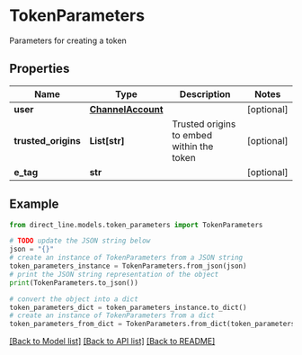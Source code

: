 # TokenParameters

Parameters for creating a token

## Properties

Name | Type | Description | Notes
------------ | ------------- | ------------- | -------------
**user** | [**ChannelAccount**](ChannelAccount.md) |  | [optional] 
**trusted_origins** | **List[str]** | Trusted origins to embed within the token | [optional] 
**e_tag** | **str** |  | [optional] 

## Example

```python
from direct_line.models.token_parameters import TokenParameters

# TODO update the JSON string below
json = "{}"
# create an instance of TokenParameters from a JSON string
token_parameters_instance = TokenParameters.from_json(json)
# print the JSON string representation of the object
print(TokenParameters.to_json())

# convert the object into a dict
token_parameters_dict = token_parameters_instance.to_dict()
# create an instance of TokenParameters from a dict
token_parameters_from_dict = TokenParameters.from_dict(token_parameters_dict)
```
[[Back to Model list]](../README.md#documentation-for-models) [[Back to API list]](../README.md#documentation-for-api-endpoints) [[Back to README]](../README.md)


